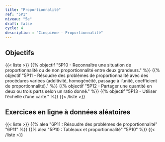 ```yaml
---
title: "Proportionnalité"
ref: "5P1"
niveau: "5e"
draft: false
cycle: 4
description : "Cinquième - Proportionnalité"
---
```



<h2 class="ui horizontal divider header">Objectifs</h2>

{{< liste >}}
	{{% objectif "5P10 - Reconnaître une situation de proportionnalité ou de non proportionnalité entre deux grandeurs." %}}
	{{% objectif "5P11 - Résoudre des problèmes de proportionnalité avec des procédures variées (additivité, homogénéité, passage à l’unité, coefficient de proportionnalité)." %}}
	{{% objectif "5P12 - Partager une quantité en deux ou trois parts selon un ratio donné." %}}
	{{% objectif "5P13 - Utiliser l’échelle d’une carte." %}}
{{< /liste >}}

<div class="ui hidden divider"></div>
<div class="ui hidden divider"></div>
 <h2 class="ui horizontal divider header">Exercices en ligne à données aléatoires</h2>

{{< liste >}}
	{{% alea "6P11 : Résoudre des problèmes de proportionnalité" "6P11" %}}
	{{% alea "5P10 : Tableaux et proportionnalité" "5P10" %}}
{{< /liste >}}

<div class="ui hidden divider"></div>
<div class="ui hidden divider"></div>

<!--
<h2 class="ui horizontal divider header">Compléments numériques</h2>

{{< liste >}}
	{{% youtube "N10 : Le système de numération décimal (vidéo de Jean-Yves Labouche)" "UudfsVP17Jk" %}}
	{{% youtube "N12 : Multiplier un entier par 100 (vidéo de Christophe Bringard)" "LR_ZwBNZVmg" %}}
	{{% url "N12 : Glisse-nombre - Multiplier ou diviser par 10, 100 ou 1 000 (outil développé par Arnaud Durand)" "https://mathix.org/glisse-nombre/index.html" %}}
	{{% url "Polypad (manipuler les fractions)" "https://mathigon.org/polypad" %}}
{{< /liste >}}



<div class="ui hidden divider"></div>
<div class="ui hidden divider"></div>

<h2 class="ui horizontal divider header">Corrections</h2>

{{< liste >}}
	{{% pdf-corr "Mise en route N1 : Numérations et fractions" 6N1 %}}
	{{% pdf-corr "Entrainement N10 : Connaitre le système décimal" "6N10" %}}
	{{% pdf-corr "Entrainement N11 : Comparer, ranger, encadrer, repérer des grands nombres entiers" "6N11" %}}
	{{% pdf-corr "Entrainement N12-N13 : Multiplier un entier par 10, 100, 1 000 et convertir (déca à kilo)" "6N12-N13" %}}
	{{% pdf-corr "Entrainement N12-N13 BIS : Multiplier un entier par 10, 100, 1 000 et convertir (déca à kilo)" "6N12-N13v2" %}}
	{{% pdf-corr "Entrainement N12-N13 TER : Multiplier un entier par 10, 100, 1 000 et convertir (déca à kilo)" "6N12-N13v3" %}}
	{{% pdf-corr "Entrainement N14 : Comprendre et utiliser la notion de fraction dans des cas simples." "6N14" %}}
{{< /liste >}}
 -->
